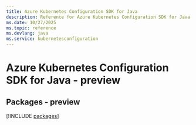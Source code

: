 ```yaml
---
title: Azure Kubernetes Configuration SDK for Java
description: Reference for Azure Kubernetes Configuration SDK for Java
ms.date: 10/27/2025
ms.topic: reference
ms.devlang: java
ms.service: kubernetesconfiguration
---
```

# Azure Kubernetes Configuration SDK for Java - preview
## Packages - preview
[!INCLUDE [packages](kubernetes-configuration-index.md)]